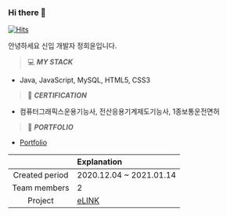 ### Hi there 👋

[![Hits](https://hits.seeyoufarm.com/api/count/incr/badge.svg?url=https%3A%2F%2Fgithub.com%2Fgjbae1212%2Fheeyun9418&count_bg=%23F5A1F9&title_bg=%23AD68ED&icon=&icon_color=%23E7E7E7&title=hits&edge_flat=false)](https://hits.seeyoufarm.com)

안녕하세요 신입 개발자 정희윤입니다.


> 💻 __*MY STACK*__   
  + Java, JavaScript, MySQL, HTML5, CSS3                                                                                                                               
> 🎫 __*CERTIFICATION*__  
  + 컴퓨터그래픽스운용기능사, 전산응용기계제도기능사, 1종보통운전면허
> 🍕 __*PORTFOLIO*__  
  + [Portfolio](http://heeyun9418.github.io)

|     |Explanation|
|:---:|:---|
|Created period|2020.12.04 ~ 2021.01.14|
|Team members|2|
|Project|[eLINK](http://embed.swq.co.kr/eLINK)|

<!--
**heeyun9418/heeyun9418** is a ✨ _special_ ✨ repository because its `README.md` (this file) appears on your GitHub profile.

Here are some ideas to get you started:

- 🔭 I’m currently working on ...
- 🌱 I’m currently learning ...
- 👯 I’m looking to collaborate on ...
- 🤔 I’m looking for help with ...
- 💬 Ask me about ...
- 📫 How to reach me: ...
- 😄 Pronouns: ...
- ⚡ Fun fact: ...
-->
